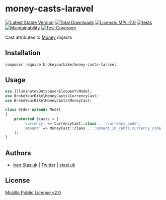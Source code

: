# money-casts-laravel

[![Latest Stable Version](https://img.shields.io/github/v/release/brokeyourbike/money-casts-laravel)](https://github.com/brokeyourbike/money-casts-laravel/releases)
[![Total Downloads](https://poser.pugx.org/brokeyourbike/money-casts-laravel/downloads)](https://packagist.org/packages/brokeyourbike/money-casts-laravel)
[![License: MPL-2.0](https://img.shields.io/badge/license-MPL--2.0-purple.svg)](https://github.com/brokeyourbike/money-casts-laravel/blob/main/LICENSE)
[![tests](https://github.com/brokeyourbike/money-casts-laravel/actions/workflows/tests.yml/badge.svg)](https://github.com/brokeyourbike/money-casts-laravel/actions/workflows/tests.yml)
[![Maintainability](https://api.codeclimate.com/v1/badges/f99d65901d74370f68e0/maintainability)](https://codeclimate.com/github/brokeyourbike/money-casts-laravel/maintainability)
[![Test Coverage](https://api.codeclimate.com/v1/badges/f99d65901d74370f68e0/test_coverage)](https://codeclimate.com/github/brokeyourbike/money-casts-laravel/test_coverage)

Cast attributes to [Money](https://github.com/moneyphp/money) objects

## Installation

```bash
composer require brokeyourbike/money-casts-laravel
```

## Usage

```php
use Illuminate\Database\Eloquent\Model;
use BrokeYourBike\MoneyCasts\CurrencyCast;
use BrokeYourBike\MoneyCasts\MoneyCast;

class Order extends Model
{
    protected $casts = [
        'currency' => CurrencyCast::class . ':currency_code',
        'amount' => MoneyCast::class . ':amount_in_cents,currency_code',
    ];
}
```

## Authors
- [Ivan Stasiuk](https://github.com/brokeyourbike) | [Twitter](https://twitter.com/brokeyourbike) | [stasi.uk](https://stasi.uk)

## License
[Mozilla Public License v2.0](https://github.com/brokeyourbike/money-casts-laravel/blob/main/LICENSE)
